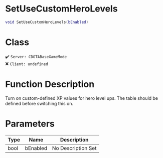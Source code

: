 # SetUseCustomHeroLevels
```lua
void SetUseCustomHeroLevels(bEnabled)
```
# Class
✔️ `Server: CDOTABaseGameMode`  
❌ `Client: undefined`  

# Function Description
Turn on custom-defined XP values for hero level ups.  The table should be defined before switching this on.
# Parameters
Type|Name|Description
--|--|--
bool|bEnabled|No Description Set
